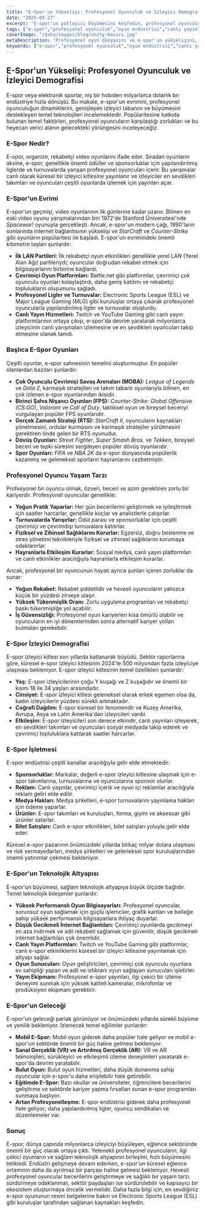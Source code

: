 ```yaml
---
title: "E-Spor'un Yükselişi: Profesyonel Oyunculuk ve İzleyici Demografisi"
date: "2025-03-27"
excerpt: "E-spor'un patlayıcı büyümesini keşfedin, profesyonel oyunculuk dünyasına, artan izleyici kitlesine ve bu küresel fenomeni destekleyen teknolojik altyapıya dalın."
tags: ["e-spor","profesyonel oyunculuk","oyun endüstrisi","canlı yayın","rekabetçi oyun","izleyici demografisi","oyun teknolojisi"]
coverImage: "/data/images/blog/unity-basics.jpg"
metaDescription: "Profesyonel oyun dünyasını ve e-spor'un yükselişini, izleyici demografisi, önemli oyunlar ve büyümesini sağlayan teknoloji dahil olmak üzere keşfedin."
keywords: ["e-spor","profesyonel oyunculuk","oyun endüstrisi","canlı yayın","rekabetçi oyun","izleyici demografisi","oyun teknolojisi"]
---
```


## E-Spor'un Yükselişi: Profesyonel Oyunculuk ve İzleyici Demografisi

E-spor veya elektronik sporlar, niş bir hobiden milyarlarca dolarlık bir endüstriye hızla dönüştü. Bu makale, e-spor'un evrimini, profesyonel oyunculuğun dinamiklerini, genişleyen izleyici tabanını ve büyümesini destekleyen temel teknolojileri incelemektedir. Popülaritesine katkıda bulunan temel faktörleri, profesyonel oyuncuların karşılaştığı zorlukları ve bu heyecan verici alanın gelecekteki yörüngesini inceleyeceğiz.

### E-Spor Nedir?

E-spor, organize, rekabetçi video oyunlarını ifade eder. Sıradan oyunların aksine, e-spor, genellikle önemli ödüller ve sponsorluklar için yapılandırılmış liglerde ve turnuvalarda yarışan profesyonel oyuncuları içerir. Bu yarışmalar canlı olarak küresel bir izleyici kitlesine yayınlanır ve izleyiciler en sevdikleri takımları ve oyuncuları çeşitli oyunlarda izlemek için yayınları açar.

### E-Spor'un Evrimi

E-spor'un geçmişi, video oyunlarının ilk günlerine kadar uzanır. Bilinen en eski video oyunu yarışmalarından biri 1972'de Stanford Üniversitesi'nde *Spacewar!* oyunuyla gerçekleşti. Ancak, e-spor'un modern çağı, 1990'ların sonlarında internet bağlantısının yükselişi ve *StarCraft* ve *Counter-Strike* gibi oyunların popülaritesi ile başladı. E-spor'un evrimindeki önemli kilometre taşları şunlardır:

*   **İlk LAN Partileri:** İlk rekabetçi oyun etkinlikleri genellikle yerel LAN (Yerel Alan Ağı) partileriydi; oyuncular doğrudan rekabet etmek için bilgisayarlarını birbirine bağlardı.
*   **Çevrimiçi Oyun Platformları:** Battle.net gibi platformlar, çevrimiçi çok oyunculu oyunları kolaylaştırdı, daha geniş katılımı ve rekabetçi toplulukların oluşumunu sağladı.
*   **Profesyonel Ligler ve Turnuvalar:** Electronic Sports League (ESL) ve Major League Gaming (MLG) gibi kuruluşlar ortaya çıkarak profesyonel oyuncularla yapılandırılmış ligler ve turnuvalar oluşturdu.
*   **Canlı Yayın Hizmetleri:** Twitch ve YouTube Gaming gibi canlı yayın platformlarının ortaya çıkışı, e-spor'da devrim yaratarak milyonlarca izleyicinin canlı yarışmaları izlemesine ve en sevdikleri oyuncuları takip etmesine olanak tanıdı.

### Başlıca E-Spor Oyunları

Çeşitli oyunlar, e-spor sahnesinin temelini oluşturmuştur. En popüler olanlardan bazıları şunlardır:

*   **Çok Oyunculu Çevrimiçi Savaş Arenaları (MOBA):** *League of Legends* ve *Dota 2*, karmaşık stratejileri ve takım tabanlı oyunlarıyla bilinen, en çok izlenen e-spor oyunlarından ikisidir.
*   **Birinci Şahıs Nişancı Oyunları (FPS):** *Counter-Strike: Global Offensive (CS:GO)*, *Valorant* ve *Call of Duty*, taktiksel oyun ve bireysel beceriyi vurgulayan popüler FPS oyunlarıdır.
*   **Gerçek Zamanlı Strateji (RTS):** *StarCraft II*, oyuncuların kaynakları yönetmesini, ordular kurmasını ve karmaşık stratejiler yürütmesini gerektiren önde gelen bir RTS oyunudur.
*   **Dövüş Oyunları:** *Street Fighter*, *Super Smash Bros.* ve *Tekken*, bireysel beceri ve tepki süresini sergileyen popüler dövüş oyunlarıdır.
*   **Spor Oyunları:** *FIFA* ve *NBA 2K* da e-spor dünyasında popülerlik kazanmış ve geleneksel sporların hayranlarını cezbetmiştir.

### Profesyonel Oyuncu Yaşam Tarzı

Profesyonel bir oyuncu olmak, özveri, beceri ve azim gerektiren zorlu bir kariyerdir. Profesyonel oyuncular genellikle:

*   **Yoğun Pratik Yaparlar:** Her gün becerilerini geliştirmek ve iyileştirmek için saatler harcarlar, genellikle koçlar ve analistlerle çalışırlar.
*   **Turnuvalarda Yarışırlar:** Ödül parası ve sponsorluklar için çeşitli çevrimiçi ve çevrimdışı turnuvalara katılırlar.
*   **Fiziksel ve Zihinsel Sağlıklarını Korurlar:** Egzersiz, doğru beslenme ve stres yönetimi teknikleriyle fiziksel ve zihinsel sağlıklarını korumaya odaklanırlar.
*   **Hayranlarla Etkileşim Kurarlar:** Sosyal medya, canlı yayın platformları ve canlı etkinlikler aracılığıyla hayranlarla etkileşim kurarlar.

Ancak, profesyonel bir oyuncunun hayatı ayrıca şunları içeren zorluklar da sunar:

*   **Yoğun Rekabet:** Rekabet şiddetlidir ve hevesli oyuncuların yalnızca küçük bir yüzdesi zirveye ulaşır.
*   **Yüksek Tükenmişlik Oranı:** Zorlu uygulama programları ve rekabetçi baskı tükenmişliğe yol açabilir.
*   **İş Güvensizliği:** Profesyonel oyun kariyerleri kısa ömürlü olabilir ve oyuncuların en iyi dönemlerinden sonra alternatif kariyer yolları bulmaları gerekebilir.

### E-Spor İzleyici Demografisi

E-spor izleyici kitlesi son yıllarda katlanarak büyüdü. Sektör raporlarına göre, küresel e-spor izleyici kitlesinin 2024'te 500 milyondan fazla izleyiciye ulaşması bekleniyor. E-spor izleyici kitlesinin temel özellikleri şunlardır:

*   **Yaş:** E-spor izleyicilerinin çoğu Y kuşağı ve Z kuşağıdır ve önemli bir kısmı 18 ile 34 yaşları arasındadır.
*   **Cinsiyet:** E-spor izleyici kitlesi geleneksel olarak erkek egemen olsa da, kadın izleyicilerin yüzdesi sürekli artmaktadır.
*   **Coğrafi Dağılım:** E-spor küresel bir fenomendir ve Kuzey Amerika, Avrupa, Asya ve Latin Amerika'dan izleyicileri vardır.
*   **Etkileşim:** E-spor izleyicileri son derece etkindir, canlı yayınları izleyerek, en sevdikleri takımları ve oyuncuları sosyal medyada takip ederek ve çevrimiçi topluluklara katılarak saatler harcarlar.

### E-Spor İşletmesi

E-spor endüstrisi çeşitli kanallar aracılığıyla gelir elde etmektedir:

*   **Sponsorluklar:** Markalar, değerli e-spor izleyici kitlesine ulaşmak için e-spor takımlarına, turnuvalarına ve oyuncularına sponsor olurlar.
*   **Reklam:** Canlı yayınlar, çevrimiçi içerik ve oyun içi reklamlar aracılığıyla reklam geliri elde edilir.
*   **Medya Hakları:** Medya şirketleri, e-spor turnuvalarını yayınlama hakları için ödeme yaparlar.
*   **Ürünler:** E-spor takımları ve kuruluşları, forma, giyim ve aksesuar gibi ürünler satarlar.
*   **Bilet Satışları:** Canlı e-spor etkinlikleri, bilet satışları yoluyla gelir elde eder.

Küresel e-spor pazarının önümüzdeki yıllarda birkaç milyar dolara ulaşması ve risk sermayedarları, medya şirketleri ve geleneksel spor kuruluşlarından önemli yatırımlar çekmesi bekleniyor.

### E-Spor'un Teknolojik Altyapısı

E-spor'un büyümesi, sağlam teknolojik altyapıya büyük ölçüde bağlıdır. Temel teknolojik bileşenler şunlardır:

*   **Yüksek Performanslı Oyun Bilgisayarları:** Profesyonel oyuncular, sorunsuz oyun sağlamak için güçlü işlemciler, grafik kartları ve belleğe sahip yüksek performanslı bilgisayarlara ihtiyaç duyarlar.
*   **Düşük Gecikmeli İnternet Bağlantıları:** Çevrimiçi oyunlarda gecikmeyi en aza indirmek ve adil rekabeti sağlamak için güvenilir, düşük gecikmeli internet bağlantıları çok önemlidir.
*   **Canlı Yayın Platformları:** Twitch ve YouTube Gaming gibi platformlar, canlı e-spor etkinliklerini küresel bir izleyici kitlesine yayınlamak için altyapı sağlar.
*   **Oyun Sunucuları:** Oyun geliştiricileri, çevrimiçi çok oyunculu oyunlara ev sahipliği yapan ve adil ve istikrarlı oyun sağlayan sunucuları işletirler.
*   **Yayın Ekipmanı:** Profesyonel e-spor yayınları, ilgi çekici bir izleme deneyimi sunmak için yüksek kaliteli kameralar, mikrofonlar ve prodüksiyon ekipmanı gerektirir.

### E-Spor'un Geleceği

E-spor'un geleceği parlak görünüyor ve önümüzdeki yıllarda sürekli büyüme ve yenilik bekleniyor. İzlenecek temel eğilimler şunlardır:

*   **Mobil E-Spor:** Mobil oyun giderek daha popüler hale geliyor ve mobil e-spor'un sektörde önemli bir güç haline gelmesi bekleniyor.
*   **Sanal Gerçeklik (VR) ve Artırılmış Gerçeklik (AR):** VR ve AR teknolojileri, sürükleyici ve etkileşimli izleme deneyimleri yaratarak e-spor'da devrim yaratabilir.
*   **Bulut Oyun:** Bulut oyun hizmetleri, daha düşük donanıma sahip oyuncular için e-spor'u daha erişilebilir hale getirebilir.
*   **Eğitimde E-Spor:** Bazı okullar ve üniversiteler, öğrencilere becerilerini geliştirme ve sektörde kariyer yapma fırsatları sunan e-spor programları sunmaya başlıyor.
*   **Artan Profesyonelleşme:** E-spor endüstrisi giderek daha profesyonel hale geliyor; daha yapılandırılmış ligler, oyuncu sendikaları ve düzenlemeler var.

### Sonuç

E-spor, dünya çapında milyonlarca izleyiciyi büyüleyen, eğlence sektöründe önemli bir güç olarak ortaya çıktı. Yetenekli profesyonel oyuncuların, ilgi çekici oyunların ve sağlam teknolojik altyapının birleşimi, hızlı büyümesini tetikledi. Endüstri gelişmeye devam ederken, e-spor'un küresel eğlence ortamının daha da ayrılmaz bir parçası haline gelmesi bekleniyor. Hevesli profesyonel oyuncular becerilerini geliştirmeye ve sağlıklı bir yaşam tarzı sürdürmeye odaklanmalı, sektör paydaşları ise sürdürülebilir ve kapsayıcı bir ekosistem oluşturmaya öncelik vermelidir. Daha fazla bilgi için, en sevdiğiniz e-spor oyununun resmi belgelerine bakın ve Electronic Sports League (ESL) gibi kuruluşlar tarafından sağlanan kaynakları keşfedin.
    